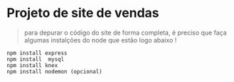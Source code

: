 # Projeto de site de vendas

>para depurar o código do site de forma completa, é preciso que faça algumas instalções do node que estão logo abaixo !

```
npm install express
npm install  mysql
npm install knex
npm install nodemon (opcional)
```
